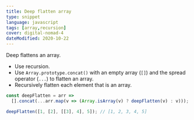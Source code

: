 ```yaml
---
title: Deep flatten array
type: snippet
language: javascript
tags: [array,recursion]
cover: digital-nomad-4
dateModified: 2020-10-22
---
```


Deep flattens an array.

- Use recursion.
- Use `Array.prototype.concat()` with an empty array (`[]`) and the spread operator (`...`) to flatten an array.
- Recursively flatten each element that is an array.

```js
const deepFlatten = arr =>
  [].concat(...arr.map(v => (Array.isArray(v) ? deepFlatten(v) : v)));

deepFlatten([1, [2], [[3], 4], 5]); // [1, 2, 3, 4, 5]
```
